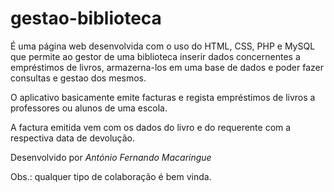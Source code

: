 # gestao-biblioteca

É uma página web desenvolvida com o uso do HTML, CSS, PHP e MySQL que permite ao 
gestor de uma biblioteca inserir dados concernentes a empréstimos de livros, 
armazerna-los em uma base de dados e poder fazer consultas e gestao dos mesmos.

O aplicativo basicamente emite facturas e regista empréstimos de livros a 
professores ou alunos de uma escola.

A factura emitida vem com os dados do livro e do requerente com a respectiva data
de devolução.

Desenvolvido por *António Fernando Macaringue*

Obs.: qualquer tipo de colaboração é bem vinda.


